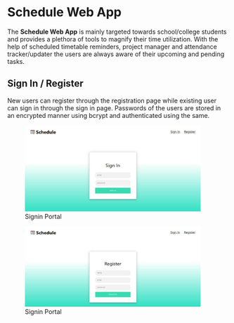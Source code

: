 # Schedule Web App
The **Schedule Web App** is mainly targeted towards school/college students and provides a plethora of tools to magnify their time utilization. With the help of scheduled timetable reminders, project manager and attendance tracker/updater the users are always aware of their upcoming and pending tasks.

## Sign In / Register
New users can register through the registration page while existing user can sign in through the sign in page. Passwords of the users are stored in an encrypted manner using bcrypt and authenticated using the same.

<p align='center'>
  <figure class="image">
    <img src="https://raw.githubusercontent.com/FullMetal1331/schedule/master/src/components/Demo_Pics/signin.PNG" width=400 />
    <figcaption>Signin Portal</figcaption>
  </figure>
  <span>
  
  </span>
  <figure class="image">
    <img src="https://raw.githubusercontent.com/FullMetal1331/schedule/master/src/components/Demo_Pics/register.PNG" width=400 />
    <figcaption>Signin Portal</figcaption>
  </figure>
</p>


